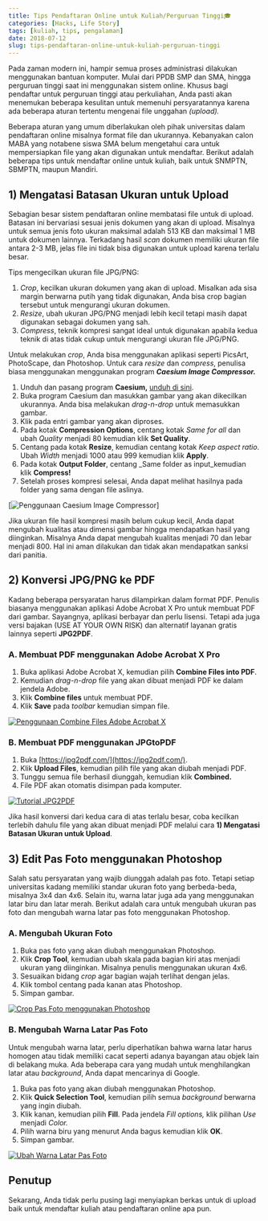 ```yaml
---
title: Tips Pendaftaran Online untuk Kuliah/Perguruan Tinggi🎓
categories: [Hacks, Life Story]
tags: [kuliah, tips, pengalaman]
date: 2018-07-12
slug: tips-pendaftaran-online-untuk-kuliah-perguruan-tinggi
---
```


Pada zaman modern ini, hampir semua proses administrasi dilakukan menggunakan bantuan komputer. Mulai dari PPDB SMP dan
SMA, hingga perguruan tinggi saat ini menggunakan sistem online. Khusus bagi pendaftar untuk perguruan tinggi atau
perkuliahan, Anda pasti akan menemukan beberapa kesulitan untuk memenuhi persyaratannya karena ada beberapa aturan
tertentu mengenai file unggahan *(upload).*

Beberapa aturan yang umum diberlakukan oleh pihak universitas dalam pendaftaran online misalnya format file dan
ukurannya. Kebanyakan calon MABA yang notabene siswa SMA belum mengetahui cara untuk mempersiapkan file yang akan
digunakan untuk mendaftar. Berikut adalah beberapa tips untuk mendaftar online untuk kuliah, baik untuk SNMPTN, SBMPTN,
maupun Mandiri.

## 1) Mengatasi Batasan Ukuran untuk Upload

Sebagian besar sistem pendaftaran online membatasi file untuk di upload. Batasan ini bervariasi sesuai jenis dokumen
yang akan di upload. Misalnya untuk semua jenis foto ukuran maksimal adalah 513 KB dan maksimal 1 MB untuk dokumen
lainnya. Terkadang hasil *scan* dokumen memiliki ukuran file antara 2-3 MB, jelas file ini tidak bisa digunakan untuk
upload karena terlalu besar.

Tips mengecilkan ukuran file JPG/PNG:

1. *Crop*, kecilkan ukuran dokumen yang akan di upload. Misalkan ada sisa margin berwarna putih yang tidak digunakan,
   Anda bisa crop bagian tersebut untuk mengurangi ukuran dokumen.
2. *Resize*, ubah ukuran JPG/PNG menjadi lebih kecil tetapi masih dapat digunakan sebagai dokumen yang sah.
3. *Compress*, teknik kompresi sangat ideal untuk digunakan apabila kedua teknik di atas tidak cukup untuk mengurangi
   ukuran file JPG/PNG.

Untuk melakukan *crop*, Anda bisa menggunakan aplikasi seperti PicsArt, PhotoScape, dan Photoshop. Untuk cara *resize*
dan *compress*, penulisa biasa menggunakan menggunakan program ***Caesium Image Compressor.***

1. Unduh dan pasang program **Caesium,** [unduh di sini](https://www.fosshub.com/Caesium-Image-Compressor.html).
2. Buka program Caesium dan masukkan gambar yang akan dikecilkan ukurannya. Anda bisa melakukan *drag-n-drop* untuk
   memasukkan gambar.
3. Klik pada entri gambar yang akan diproses.
4. Pada kotak **Compression Options**, centang kotak *Same for all* dan ubah *Quality* menjadi 80 kemudian klik **Set
   Quality**.
5. Centang pada kotak **Resize**, kemudian centang kotak *Keep aspect ratio*. Ubah *Width* menjadi 1000 atau 999
   kemudian klik **Apply**.
6. Pada kotak **Output Folder**, centang _Same folder as input_kemudian klik **Compress!**
7. Setelah proses kompresi selesai, Anda dapat melihat hasilnya pada folder yang sama dengan file aslinya.

[![Penggunaan Caesium Image Compressor](https://assets.kodesiana.com/posts/2018/11/43311861012_972e1bd7eb_b.jpg)]

Jika ukuran file hasil kompresi masih belum cukup kecil, Anda dapat mengubah kualitas atau dimensi gambar hingga
mendapatkan hasil yang diinginkan. Misalnya Anda dapat mengubah kualitas menjadi 70 dan lebar menjadi 800. Hal ini aman
dilakukan dan tidak akan mendapatkan sanksi dari panitia.

## 2) Konversi JPG/PNG ke PDF

Kadang beberapa persyaratan harus dilampirkan dalam format PDF. Penulis biasanya menggunakan aplikasi Adobe Acrobat X
Pro untuk membuat PDF dari gambar. Sayangnya, aplikasi berbayar dan perlu lisensi. Tetapi ada juga versi bajakan (USE AT
YOUR OWN RISK) dan alternatif layanan gratis lainnya seperti **JPG2PDF**.

### A. Membuat PDF menggunakan Adobe Acrobat X Pro

1. Buka aplikasi Adobe Acrobat X, kemudian pilih **Combine Files into PDF**.
2. Kemudian *drag-n-drop* file yang akan dibuat menjadi PDF ke dalam jendela Adobe.
3. Klik **Combine files** untuk membuat PDF.
4. Klik **Save** pada *toolbar* kemudian simpan file.

[![Penggunaan Combine Files Adobe Acrobat X](https://assets.kodesiana.com/posts/2018/11/29490350168_d28c6ec422_b.jpg)](https://www.flickr.com/photos/158825251@N05/29490350168/in/dateposted-public/)

### B. Membuat PDF menggunakan JPGtoPDF

1. Buka [https://jpg2pdf.com/](https://jpg2pdf.com/).
2. Klik **Upload Files**, kemudian pilih file yang akan diubah menjadi PDF.
3. Tunggu semua file berhasil diunggah, kemudian klik **Combined.**
4. File PDF akan otomatis disimpan pada komputer.

[![Tutorial JPG2PDF](https://assets.kodesiana.com/posts/2018/11/42457176355_cc37453e18_b.jpg)](https://www.flickr.com/photos/158825251@N05/42457176355/in/dateposted-public/)

Jika hasil konversi dari kedua cara di atas terlalu besar, coba kecilkan terlebih dahulu file yang akan dibuat menjadi
PDF melalui cara **1) Mengatasi Batasan Ukuran untuk Upload**.

## 3) Edit Pas Foto menggunakan Photoshop

Salah satu persyaratan yang wajib diunggah adalah pas foto. Tetapi setiap universitas kadang memiliki standar ukuran
foto yang berbeda-beda, misalnya 3x4 dan 4x6. Selain itu, warna latar juga ada yang menggunakan latar biru dan latar
merah. Berikut adalah cara untuk mengubah ukuran pas foto dan mengubah warna latar pas foto menggunakan Photoshop.

### A. Mengubah Ukuran Foto

1. Buka pas foto yang akan diubah menggunakan Photoshop.
2. Klik **Crop Tool**, kemudian ubah skala pada bagian kiri atas menjadi ukuran yang diinginkan. Misalnya penulis
   menggunakan ukuran 4x6.
3. Sesuaikan bidang *crop* agar bagian wajah terlihat dengan jelas.
4. Klik tombol centang pada kanan atas Photoshop.
5. Simpan gambar.

[![Crop Pas Foto menggunakan Photoshop](https://assets.kodesiana.com/posts/2018/11/29490618508_6fe17a3f79_b.jpg)](https://www.flickr.com/photos/158825251@N05/29490618508/in/dateposted-public/)

### B. Mengubah Warna Latar Pas Foto

Untuk mengubah warna latar, perlu diperhatikan bahwa warna latar harus homogen atau tidak memiliki cacat seperti adanya
bayangan atau objek lain di belakang muka. Ada beberapa cara yang mudah untuk menghilangkan latar atau *background*,
Anda dapat mencarinya di Google.

1. Buka pas foto yang akan diubah menggunakan Photoshop.
2. Klik **Quick Selection Tool**, kemudian pilih semua *background* berwarna yang ingin diubah.
3. Klik kanan, kemudian pilih **Fill**. Pada jendela *Fill options,* klik pilihan *Use* menjadi *Color.*
4. Pilih warna biru yang menurut Anda bagus kemudian klik **OK**.
5. Simpan gambar.

[![Ubah Warna Latar Pas Foto](https://assets.kodesiana.com/posts/2018/11/29490747058_4d9d8812cd_b.jpg)](https://www.flickr.com/photos/158825251@N05/29490747058/in/dateposted-public/)

## Penutup

Sekarang, Anda tidak perlu pusing lagi menyiapkan berkas untuk di upload baik untuk mendaftar kuliah atau pendaftaran
online apa pun.
